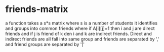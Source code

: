 # friends-matrix
a function takes a s*s matrix where s is a number of students it identifies and groups into common friends where if A[i][j]=1 then i and j are direct friends and if j is friend of k den i and k are indirect friends. Direct and indirect friends are all fall into same group and friends are separated by ',' and friend groups are separated by '|'
